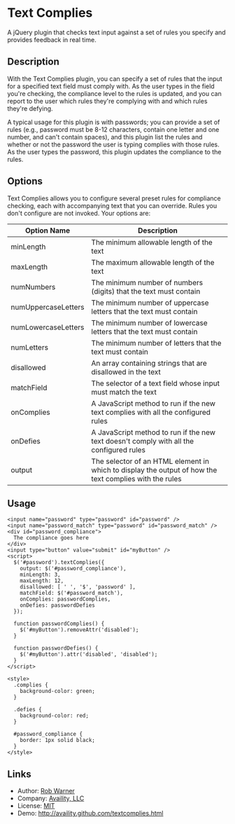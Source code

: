 Text Complies
====================

A jQuery plugin that checks text input against a set of rules you specify and provides feedback in real time.

Description
-----------
With the Text Complies plugin, you can specify a set of rules that the input for a specified text field must comply with. As the user types in the field you're checking, the compliance level to the rules is updated, and you can report to the user which rules they're complying with and which rules they're defying.

A typical usage for this plugin is with passwords; you can provide a set of rules (e.g., password must be 8-12 characters, contain one letter and one number, and can't contain spaces), and this plugin list the rules and whether or not the password the user is typing complies with those rules. As the user types the password, this plugin updates the compliance to the rules.

Options
-------
Text Complies allows you to configure several preset rules for compliance checking, each with accompanying text that you can override. Rules you don't configure are not invoked. Your options are:

<table>
  <thead>
    <tr>
      <th>Option Name</th>
      <th>Description</th>
    </tr>
  </thead>
  <tbody>
    <tr>
      <td>minLength</td>
      <td>The minimum allowable length of the text</td>
    </tr>
    <tr>
      <td>maxLength</td>
      <td>The maximum allowable length of the text</td>
    </tr>
    <tr>
      <td>numNumbers</td>
      <td>The minimum number of numbers (digits) that the text must contain</td>
    </tr>
    <tr>
      <td>numUppercaseLetters</td>
      <td>The minimum number of uppercase letters that the text must contain</td>
    </tr>
    <tr>
      <td>numLowercaseLetters</td>
      <td>The minimum number of lowercase letters that the text must contain</td>
    </tr>
    <tr>
      <td>numLetters</td>
      <td>The minimum number of letters that the text must contain</td>
    </tr>
    <tr>
      <td>disallowed</td>
      <td>An array containing strings that are disallowed in the text</td>
    </tr>
    <tr>
      <td>matchField</td>
      <td>The selector of a text field whose input must match the text</td>
    </tr>
    <tr>
      <td>onComplies</td>
      <td>A JavaScript method to run if the new text complies with all the configured rules</td>
    </tr>
    <tr>
      <td>onDefies</td>
      <td>A JavaScript method to run if the new text doesn't comply with all the configured rules</td>
    </tr>
    <tr>
      <td>output</td>
      <td>The selector of an HTML element in which to display the output of how the text complies with the rules</td>
    </tr>
  </tbody>
</table>

Usage
-----

    <input name="password" type="password" id="password" />
    <input name="password_match" type="password" id="password_match" />
    <div id="password_compliance">
      The compliance goes here
    </div>
    <input type="button" value="submit" id="myButton" />
    <script>
      $('#password').textComplies({
        output: $('#password_compliance'),
        minLength: 3,
        maxLength: 12,
        disallowed: [ ' ', '$', 'password' ],
        matchField: $('#password_match'),
        onComplies: passwordComplies,
        onDefies: passwordDefies
      });

      function passwordComplies() {
        $('#myButton').removeAttr('disabled');
      }

      function passwordDefies() {
        $('#myButton').attr('disabled', 'disabled');
      }
    </script>

    <style>
      .complies {
        background-color: green;
      }

      .defies {
        background-color: red;
      }

      #password_compliance {
        border: 1px solid black;
      }
    </style>

Links
-----

* Author:  [Rob Warner](http://github.com/hoop33)
* Company: [Availity, LLC](http://www.availity.com)
* License: [MIT](http://www.opensource.org/licenses/mit-license.php)
* Demo:    http://availity.github.com/textcomplies.html
